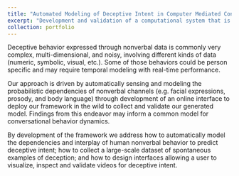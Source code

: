 ```yaml
---
title: "Automated Modeling of Deceptive Intent in Computer Mediated Conversations"
excerpt: "Development and validation of a computational system that is able to automatically identify deceptive intent during computer-mediated, face-to-face communication <br/><img src='/images/demo_matrix.png'>"
collection: portfolio
---
```


Deceptive behavior expressed through nonverbal data is commonly very complex, multi-dimensional, and noisy, involving different
kinds of data (numeric, symbolic, visual, etc.). Some of those behaviors could be person specific and may require temporal 
modeling with real-time performance.

Our approach is driven by automatically sensing and modeling the probabilistic dependencies of nonverbal channels 
(e.g. facial expressions, prosody, and body language) through development of an online interface to deploy our framework 
in the wild to collect and validate our generated model. Findings from this endeavor may inform a common model 
for conversational behavior dynamics.

By development of the framework we address how to automatically model the dependencies 
and interplay of human nonverbal behavior to predict deceptive intent; 
how to collect a large-scale dataset of spontaneous examples of deception; 
and how to design interfaces allowing a user to visualize, inspect and validate videos for deceptive intent.

